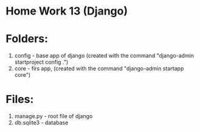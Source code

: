 # Home Work 13 (Django)


# Folders:
1. config - base app of django (created with the command "django-admin startproject config .")
2. core - firs app, (created with the command "django-admin startapp core")

# Files:
1. manage.py - root file of django
2. db.sqlite3 - database